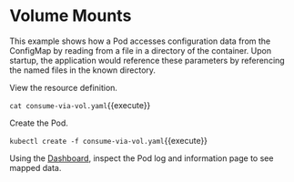 # Volume Mounts #

This example shows how a Pod accesses configuration data from the ConfigMap by reading from a file in a directory of the container. Upon startup, the application would reference these parameters by referencing the named files in the known directory.

View the resource definition.

`cat consume-via-vol.yaml`{{execute}}

Create the Pod.

`kubectl create -f consume-via-vol.yaml`{{execute}}

Using the [Dashboard](https://[[HOST_SUBDOMAIN]]-4194-[[KATACODA_HOST]].environments.katacoda.com/), inspect the Pod log and information page to see mapped data.

